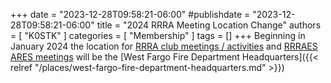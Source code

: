 +++
date = "2023-12-28T09:58:21-06:00"
#publishdate = "2023-12-28T09:58:21-06:00"
title = "2024 RRRA Meeting Location Change"
authors = [ "K0STK" ]
categories = [ "Membership" ]
tags = []
+++
Beginning in January 2024 the location for
[RRRA club meetings / activities](/dates/club-meetings) and
[RRRAES ARES meetings](/date/ares-meetings) will be the 
[West Fargo Fire Department Headquarters]({{< relref "/places/west-fargo-fire-department-headquarters.md" >}})
<!--more-->

